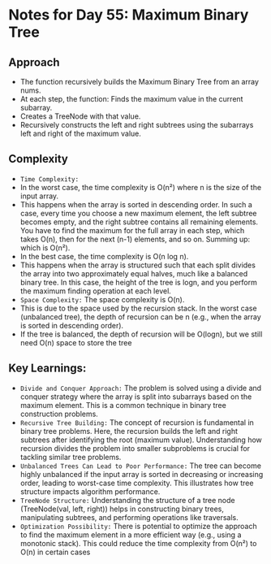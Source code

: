 # Notes for Day 55: Maximum Binary Tree

## Approach

- The function recursively builds the Maximum Binary Tree from an array nums.
- At each step, the function: Finds the maximum value in the current subarray.
- Creates a TreeNode with that value.
- Recursively constructs the left and right subtrees using the subarrays left and right of the maximum value.

## Complexity

- `Time Complexity:`
- In the worst case, the time complexity is O(n²) where n is the size of the input array.
- This happens when the array is sorted in descending order. In such a case, every time you choose a new maximum element, the left subtree becomes empty, and the right subtree contains all remaining elements. You have to find the maximum for the full array in each step, which takes O(n), then for the next (n-1) elements, and so on.
  Summing up: which is O(n²).
- In the best case, the time complexity is O(n log n).
- This happens when the array is structured such that each split divides the array into two approximately equal halves, much like a balanced binary tree. In this case, the height of the tree is logn, and you perform the maximum finding operation at each level.
- `Space Complexity:` The space complexity is O(n).
- This is due to the space used by the recursion stack. In the worst case (unbalanced tree), the depth of recursion can be n (e.g., when the array is sorted in descending order).
- If the tree is balanced, the depth of recursion will be O(logn), but we still need O(n) space to store the tree

## Key Learnings:

- `Divide and Conquer Approach:` The problem is solved using a divide and conquer strategy where the array is split into subarrays based on the maximum element. This is a common technique in binary tree construction problems.
- `Recursive Tree Building:` The concept of recursion is fundamental in binary tree problems. Here, the recursion builds the left and right subtrees after identifying the root (maximum value).
  Understanding how recursion divides the problem into smaller subproblems is crucial for tackling similar tree problems.
- `Unbalanced Trees Can Lead to Poor Performance:` The tree can become highly unbalanced if the input array is sorted in decreasing or increasing order, leading to worst-case time complexity. This illustrates how tree structure impacts algorithm performance.
- `TreeNode Structure:` Understanding the structure of a tree node (TreeNode(val, left, right)) helps in constructing binary trees, manipulating subtrees, and performing operations like traversals.
- `Optimization Possibility:` There is potential to optimize the approach to find the maximum element in a more efficient way (e.g., using a monotonic stack). This could reduce the time complexity from O(n²) to O(n) in certain cases
